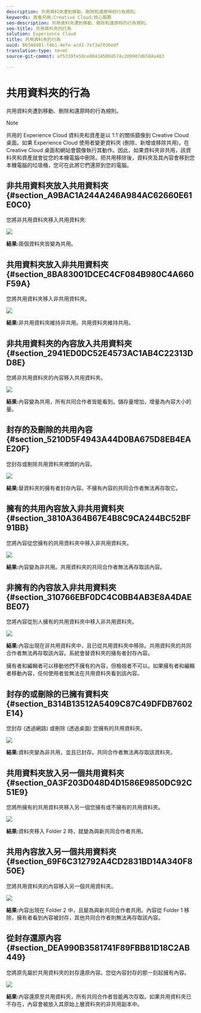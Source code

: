 ```yaml
---
description: 共用資料夾遭到移動、刪除和還原時的行為規則。
keywords: 資產共用;Creative Cloud;核心服務
seo-description: 共用資料夾遭到移動、刪除和還原時的行為規則。
seo-title: 共用資料夾的行為
solution: Experience Cloud
title: 共用資料夾的行為
uuid: 86348401-f4b1-4efe-acd1-7e73a7030edf
translation-type: tm+mt
source-git-commit: af5339fe58ce884345804574c209907d6504a483

---
```



# 共用資料夾的行為

共用資料夾遭到移動、刪除和還原時的行為規則。

>[!NOTE]
>
>共用的 Experience Cloud 資料夾和資產是以 1:1 的關係鏡像到 Creative Cloud 桌面。如果 Experience Cloud 使用者變更資料夾 (刪除、新增或移除共用)，在 Creative Cloud 桌面和網站會鏡像執行其動作。因此，如果資料夾非共用，該資料夾和資產就會從您的本機電腦中刪除。把共用移除後，資料夾及其內容會移到您本機電腦的垃圾桶，您可在此將它們還原到您的電腦。

## 非共用資料夾放入共用資料夾 {#section_A9BAC1A244A246A984AC62660E61E0C0}

您將非共用資料夾移入共用資料夾:

![](assets/01_assets_move.png)

**結果:**&#x200B;兩個資料夾皆變為共用。

## 共用資料夾放入非共用資料夾 {#section_8BA83001DCEC4CF084B980C4A660F59A}

您將共用資料夾移入非共用資料夾。

![](assets/02_assets_move.png)

**結果:**&#x200B;非共用資料夾維持非共用。共用資料夾維持共用。

## 非共用資料夾的內容放入共用資料夾 {#section_2941ED0DC52E4573AC1AB4C22313DD8E}

您將非共用資料夾的內容移入共用資料夾。

![](assets/03_assets_move.png)

**結果:**&#x200B;內容變為共用，所有共同合作者皆能看到。儲存量增加，增量為內容大小的量。

## 封存的及刪除的共用內容 {#section_5210D5F4943A44D0BA675D8EB4EAE20F}

您封存或刪除共用資料夾裡頭的內容。

![](assets/04_assets_move.png)

**結果:**&#x200B;替資料夾的擁有者封存內容。不擁有內容的共同合作者無法再存取它。

## 擁有的共用內容放入非共用資料夾 {#section_3810A364B67E4B8C9CA244BC52BF91BB}

您將內容從您擁有的共用資料夾中移入非共用資料夾。

![](assets/05_assets_move.png)

**結果:**&#x200B;內容變為非共用。共用資料夾的共同合作者無法再存取該內容。

## 非擁有的內容放入非共用資料夾 {#section_310766EBF0DC4C0BB4AB3E8A4DAEBE07}

您將內容從別人擁有的共用資料夾中移入非共用資料夾。

![](assets/06_assets_move.png)

**結果:**&#x200B;內容出現在非共用資料夾中，且已從共用資料夾中移除。共用資料夾的共同合作者無法再存取該內容。系統會替資料夾的擁有者封存內容。

擁有者和編輯者可以移動他們不擁有的內容，但檢視者不可以。如果擁有者和編輯者移動內容，任何使用者皆無法在共用資料夾看到該內容。

## 封存的或刪除的已擁有資料夾 {#section_B314B13512A5409C87C49DFDB7602E14}

您封存 (透過網路) 或刪除 (透過桌面) 您擁有的共用資料夾。

![](assets/07_assets_move.png)

**結果:**&#x200B;資料夾變為非共用，並且已封存。共同合作者無法再存取該資料夾。

## 共用資料夾放入另一個共用資料夾 {#section_0A3F203D048D4D1586E9850DC92C51E9}

您將所擁有的共用資料夾移入另一個您擁有或不擁有的共用資料夾。

![](assets/09_assets_move.png)

**結果:**&#x200B;資料夾移入 Folder 2 時，就變為與新共同合作者共用。

## 共用內容放入另一個共用資料夾 {#section_69F6C312792A4CD2831BD14A340F850E}

您將共用資料夾的內容移入另一個共用資料夾。

![](assets/11_assets_move.png)

**結果:**&#x200B;內容出現在 Folder 2 中，且變為與新共同合作者共用。內容從 Folder 1 移除，擁有者看到內容被封存，其他共同合作者則無法再存取該內容。

## 從封存還原內容 {#section_DEA990B3581741F89FBB81D18C2AB449}

您將原先屬於共用資料夾的封存還原內容。您從內容封存的那一刻起擁有內容。

![](assets/12_assets_move.png)

**結果:**&#x200B;內容還原至共用資料夾，所有共同合作者皆能再次存取。如果共用資料夾已不存在，內容會被放入其原始上層資料夾的非共用副本中。
